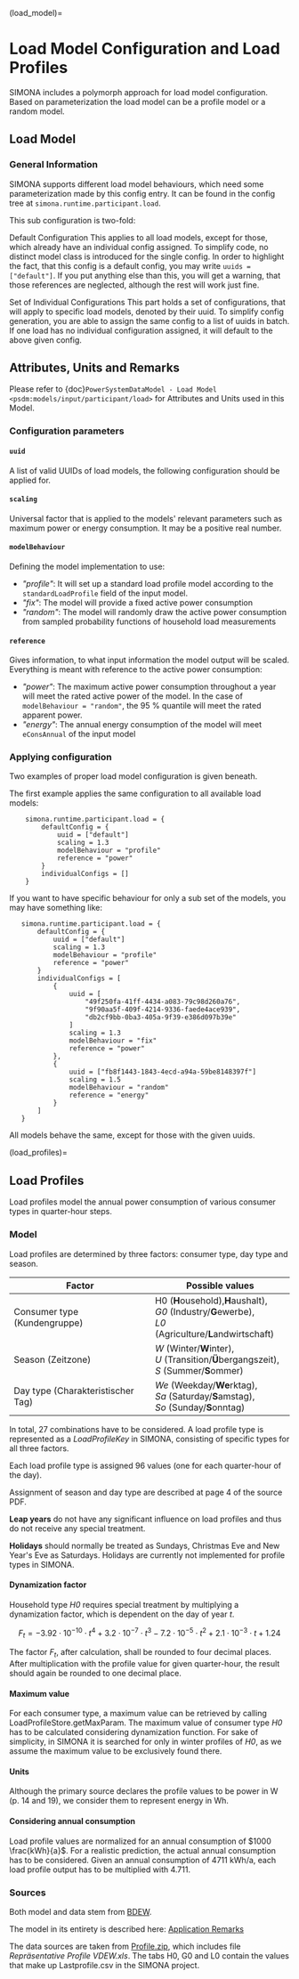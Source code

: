 (load_model)=
# Load Model Configuration and Load Profiles

SIMONA includes a polymorph approach for load model configuration. Based on parameterization the load model can be a profile model or a random model.

## Load Model

### General Information

SIMONA supports different load model behaviours, which need some parameterization made by this config entry. It can be found in the config tree at ```simona.runtime.participant.load```.

This sub configuration is two-fold:

Default Configuration
This applies to all load models, except for those, which already have an individual config assigned. To simplify code, no distinct model class is introduced for the single config. In order to highlight the fact, that this config is a default config, you may write ```uuids = ["default"]```. If you put anything else than this, you will get a warning, that those references are neglected, although the rest will work just fine.

Set of Individual Configurations
This part holds a set of configurations, that will apply to specific load models, denoted by their uuid. To simplify config generation, you are able to assign the same config to a list of uuids in batch. If one load has no individual configuration assigned, it will default to the above given config.

## Attributes, Units and Remarks

Please refer to {doc}`PowerSystemDataModel - Load Model <psdm:models/input/participant/load>` for Attributes and Units used in this Model.

### Configuration parameters

#### ``uuid``

A list of valid UUIDs of load models, the following configuration should be applied for.

#### ``scaling``

Universal factor that is applied to the models' relevant parameters such as maximum power or energy consumption. It may be a positive real number.

#### ``modelBehaviour``

Defining the model implementation to use:

- *"profile"*: It will set up a standard load profile model according to the ``standardLoadProfile`` field of the input model.
- *"fix"*: The model will provide a fixed active power consumption
- *"random"*: The model will randomly draw the active power consumption from sampled probability functions of household load measurements

#### ``reference``

Gives information, to what input information the model output will be scaled. Everything is meant with reference to the active power consumption:

- *"power"*: The maximum active power consumption throughout a year will meet the rated active power of the model. In the case of ``modelBehaviour = "random"``, the 95 % quantile will meet the rated apparent power.
- *"energy"*: The annual energy consumption of the model will meet ``eConsAnnual`` of the input model

### Applying configuration

Two examples of proper load model configuration is given beneath.

The first example applies the same configuration to all available load models:

```{code-block}
    simona.runtime.participant.load = {
        defaultConfig = {
            uuid = ["default"]
            scaling = 1.3
            modelBehaviour = "profile"
            reference = "power"
        }
        individualConfigs = []
    }
```

If you want to have specific behaviour for only a sub set of the models, you may have something like:

 ```{code-block}
    simona.runtime.participant.load = {
        defaultConfig = {
            uuid = ["default"]
            scaling = 1.3
            modelBehaviour = "profile"
            reference = "power"
        }
        individualConfigs = [
            {
                uuid = [
                    "49f250fa-41ff-4434-a083-79c98d260a76",
                    "9f90aa5f-409f-4214-9336-faede4ace939",
                    "db2cf9bb-0ba3-405a-9f39-e386d097b39e"
                ]
                scaling = 1.3
                modelBehaviour = "fix"
                reference = "power"
            },
            {
                uuid = ["fb8f1443-1843-4ecd-a94a-59be8148397f"]
                scaling = 1.5
                modelBehaviour = "random"
                reference = "energy"
            }
        ]
    }
```
All models behave the same, except for those with the given uuids.

(load_profiles)=
## Load Profiles

Load profiles model the annual power consumption of various consumer types in quarter-hour steps.

### Model

Load profiles are determined by three factors: consumer type, day type and season.


| Factor                            | Possible values                                                                                             |
| ----------------------------------- | ------------------------------------------------------------------------------------------------------------- |
| Consumer type (Kundengruppe)      | H0 (**H**ousehold),**H**aushalt),<br>*G0* (Industry/**G**ewerbe),<br> *L0* (Agriculture/**L**andwirtschaft) |
| Season (Zeitzone)                 | *W* (Winter/**W**inter),<br> *U* (Transition/**Ü**bergangszeit),<br> *S* (Summer/**S**ommer)               |
| Day type (Charakteristischer Tag) | *We* (Weekday/**We**rktag),<br> *Sa* (Saturday/**S**amstag),<br> *So* (Sunday/**S**onntag)                  |

In total, 27 combinations have to be considered. A load profile type is represented as a *LoadProfileKey* in SIMONA, consisting of specific types for all three factors.

Each load profile type is assigned 96 values (one for each quarter-hour of the day).

Assignment of season and day type are described at page 4 of the source PDF.

**Leap years** do not have any significant influence on load profiles and thus do not receive any special treatment.

**Holidays** should normally be treated as Sundays, Christmas Eve and New Year\'s Eve as Saturdays. Holidays are currently not implemented for profile types in SIMONA.

#### Dynamization factor

Household type *H0* requires special treatment by multiplying a dynamization factor, which is dependent on the day of year *t*.

$$
F_t = -3.92 \cdot 10^{-10} \cdot t^4 + 3.2 \cdot 10^{-7}
\cdot t^3 - 7.2 \cdot 10^{-5} \cdot t^2 + 2.1 \cdot 10^{-3}
\cdot t + 1.24
$$

The factor $F_t$, after calculation, shall be rounded to four decimal places. After multiplication with the profile value for given quarter-hour, the result should again be rounded to one decimal place.

#### Maximum value

For each consumer type, a maximum value can be retrieved by calling LoadProfileStore.getMaxParam. The maximum value of consumer type *H0* has to be calculated considering dynamization function. For sake of simplicity, in SIMONA it is searched for only in winter profiles of *H0*, as we assume the maximum value to be exclusively found there.

#### Units

Although the primary source declares the profile values to be power in W (p. 14 and 19), we consider them to represent energy in Wh.

#### Considering annual consumption

Load profile values are normalized for an annual consumption of $1000 \frac{kWh}{a}$. For a realistic prediction, the actual annual consumption has to be considered. Given an annual consumption of 4711 kWh/a, each load profile output has to be multiplied with 4.711.

### Sources

Both model and data stem from [BDEW](https://www.bdew.de/energie/standardlastprofile-strom/).

The model in its entirety is described here: [Application Remarks](https://www.bdew.de/media/documents/2000131_Anwendung-repraesentativen_Lastprofile-Step-by-step.pdf)

The data sources are taken from [Profile.zip](https://www.bdew.de/media/documents/Profile.zip), which includes file *Repräsentative Profile VDEW.xls*. The tabs H0, G0 and L0 contain the values that make up Lastprofile.csv in the SIMONA project.
